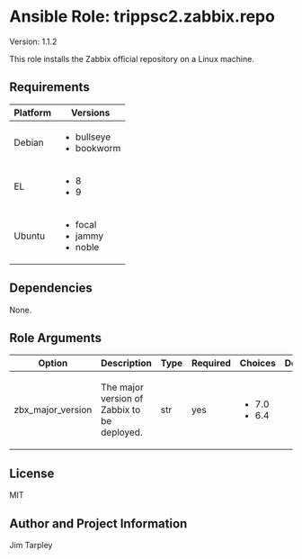 <!-- BEGIN_ANSIBLE_DOCS -->

# Ansible Role: trippsc2.zabbix.repo
Version: 1.1.2

This role installs the Zabbix official repository on a Linux machine.

## Requirements

| Platform | Versions |
| -------- | -------- |
| Debian | <ul><li>bullseye</li><li>bookworm</li></ul> |
| EL | <ul><li>8</li><li>9</li></ul> |
| Ubuntu | <ul><li>focal</li><li>jammy</li><li>noble</li></ul> |

## Dependencies

None.

## Role Arguments
|Option|Description|Type|Required|Choices|Default|
|---|---|---|---|---|---|
| zbx_major_version | <p>The major version of Zabbix to be deployed.</p> | str | yes | <ul><li>7.0</li><li>6.4</li></ul> |  |


## License
MIT

## Author and Project Information
Jim Tarpley
<!-- END_ANSIBLE_DOCS -->
